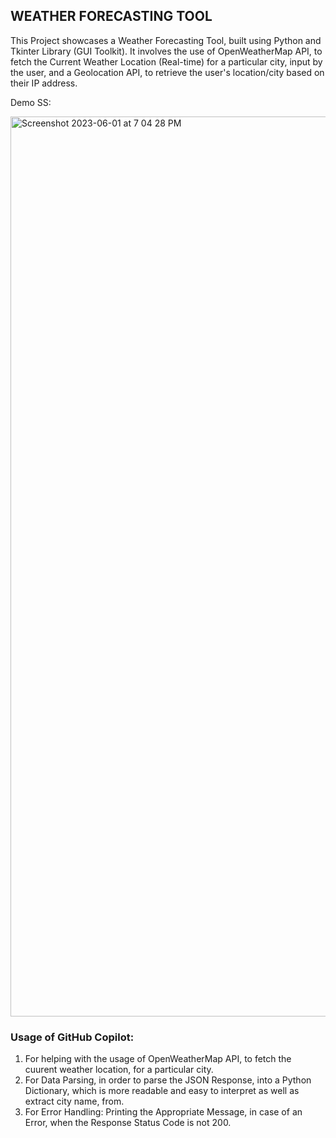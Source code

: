 ## WEATHER FORECASTING TOOL

This Project showcases a Weather Forecasting Tool, built using Python and Tkinter Library (GUI Toolkit). It involves the use of OpenWeatherMap API,
to fetch the Current Weather Location (Real-time) for a particular city, input by the user, and a Geolocation API, to retrieve the user's location/city based on their IP address.

Demo SS:

<img width="1440" alt="Screenshot 2023-06-01 at 7 04 28 PM" src="https://github.com/girishatechie/weather-forecast/assets/104763901/8dbdc003-f175-4785-a131-cbc5ee201c5a">

### Usage of GitHub Copilot:
1. For helping with the usage of OpenWeatherMap API, to fetch the cuurent weather location, for a particular city. 
2. For Data Parsing, in order to parse the JSON Response, into a Python Dictionary, which is more readable and easy to interpret as well as extract city name, from.
3. For Error Handling: Printing the Appropriate Message, in case of an Error, when the Response Status Code is not 200.


